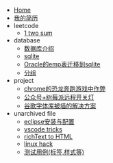 * [Home](README)
* [我的简历](doc/unfiled/resume)
* leetcode
    * [1 two sum](doc/leetcode/001)
* database
    * [数据库介绍](doc/database/database.md)
    * [sqlite](doc/database/sqlite.md)
    * [Oracle的emp表迁移到sqlite](doc/database/migrate.md)
    * [分组](doc/database/group.md)
* project
    * [chrome的恐龙奔跑游戏中作弊](/doc/project/chrome-game-cheat.md)
    * [公众号+树莓派远程开关灯](doc/project/rpi-gpio)
    * [谷歌字体库被墙的解决方案](doc/project/googlefont.md)
* unarchived file
    * [eclipse安装与配置](doc/unfiled/eclipse)
    * [vscode tricks](doc/unfiled/vscode)
    * [richText to HTML](doc/unfiled/paste.html)
    * [linux hack](doc/unfiled/linux.md)
    * [测试用例(标签,样式等)](doc/unfiled/test.md)